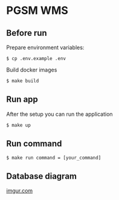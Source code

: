 # PGSM WMS

## Before run
Prepare environment variables:
```shell
$ cp .env.example .env
```

Build docker images
```shell
$ make build
```


## Run app
After the setup you can run the application
```shell
$ make up
```


## Run command
```shell
$ make run command = [your_command]
```

## Database diagram
[imgur.com](https://imgur.com/WS862NS)
